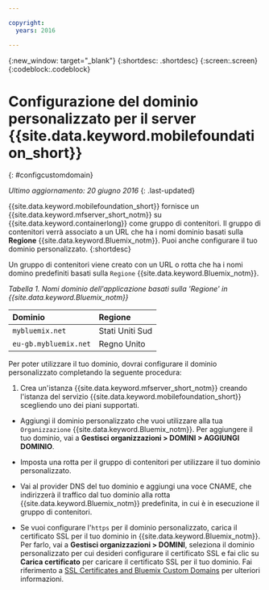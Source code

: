 ```yaml
---

copyright:
  years: 2016

---
```


{:new_window: target="_blank"}
{:shortdesc: .shortdesc}
{:screen:.screen}
{:codeblock:.codeblock}

# Configurazione del dominio personalizzato per il server  {{site.data.keyword.mobilefoundation_short}}
{: #configcustomdomain}

*Ultimo aggiornamento: 20 giugno 2016*
{: .last-updated}

{{site.data.keyword.mobilefoundation_short}} fornisce un {{site.data.keyword.mfserver_short_notm}} su {{site.data.keyword.containerlong}} come gruppo di contenitori. Il gruppo di contenitori verrà associato a un URL che ha i nomi dominio basati sulla **Regione** {{site.data.keyword.Bluemix_notm}}. Puoi anche configurare il tuo dominio personalizzato.
{:shortdesc}

Un gruppo di contenitori viene creato con un URL o rotta che ha i nomi domino predefiniti basati sulla `Regione` {{site.data.keyword.Bluemix_notm}}.

*Tabella 1. Nomi dominio dell'applicazione basati sulla 'Regione' in  {{site.data.keyword.Bluemix_notm}}*

  |Dominio |  Regione  |    
  |:----- | :----- |    
  |`mybluemix.net` | Stati Uniti Sud |    
  |`eu-gb.mybluemix.net` | Regno Unito  |    

Per poter utilizzare il tuo dominio, dovrai configurare il dominio personalizzato completando la seguente procedura:

1.	Crea un'istanza {{site.data.keyword.mfserver_short_notm}} creando l'istanza del servizio {{site.data.keyword.mobilefoundation_short}} scegliendo uno dei piani supportati.

+ Aggiungi il dominio personalizzato che vuoi utilizzare alla tua `Organizzazione` {{site.data.keyword.Bluemix_notm}}. Per aggiungere il tuo dominio, vai a **Gestisci organizzazioni > DOMINI > AGGIUNGI DOMINIO**.

+ Imposta una rotta per il gruppo di contenitori per utilizzare il tuo dominio personalizzato.

+ Vai al provider DNS del tuo dominio e aggiungi una voce CNAME, che indirizzerà il traffico dal tuo dominio alla rotta {{site.data.keyword.Bluemix_notm}} predefinita, in cui è in esecuzione il gruppo di contenitori.

+ Se vuoi configurare l'`https` per il dominio personalizzato, carica il certificato SSL per il tuo dominio in {{site.data.keyword.Bluemix_notm}}. Per farlo, vai a **Gestisci organizzazioni > DOMINI**, seleziona il dominio personalizzato per cui desideri configurare il certificato SSL e fai clic su **Carica certificato** per caricare il certificato SSL per il tuo dominio. Fai riferimento a [SSL Certificates and Bluemix Custom Domains](https://developer.ibm.com/bluemix/2014/09/28/ssl-certificates-bluemix-custom-domains/) per ulteriori informazioni.
